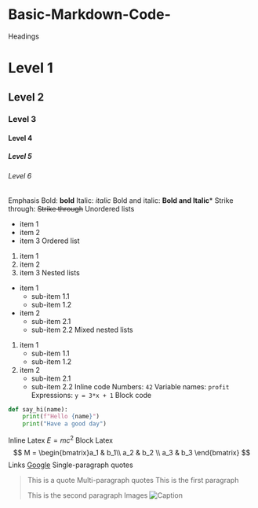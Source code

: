 # Basic-Markdown-Code-
Headings
# Level 1
## Level 2
### Level 3
#### Level 4
##### Level 5
###### Level 6
Emphasis
Bold: **bold**
Italic: *italic*
Bold and italic: **Bold and Italic***
Strike through: ~~Strike through~~
Unordered lists
- item 1
- item 2
- item 3
Ordered list
1. item 1
1. item 2
1. item 3
Nested lists
- item 1
    - sub-item 1.1
    - sub-item 1.2
- item 2
    - sub-item 2.1
    - sub-item 2.2
Mixed nested lists
1. item 1
    - sub-item 1.1
    - sub-item 1.2
1. item 2
    - sub-item 2.1
    - sub-item 2.2
Inline code
Numbers: `42`
Variable names: `profit`
Expressions: `y = 3*x + 1`
Block code
```python
def say_hi(name):
    print(f"Hello {name}")
    print("Have a good day")
```
Inline Latex
$E = mc^2$
Block Latex
$$
M = \begin{bmatrix}a_1 & b_1\\
a_2 & b_2 \\
a_3 & b_3
\end{bmatrix}
$$
Links
[Google](https://www.google.com)
Single-paragraph quotes
> This is a quote
Multi-paragraph quotes
> This is the first paragraph
>
> This is the second paragraph
Images
![Caption](path_to_the_image)

